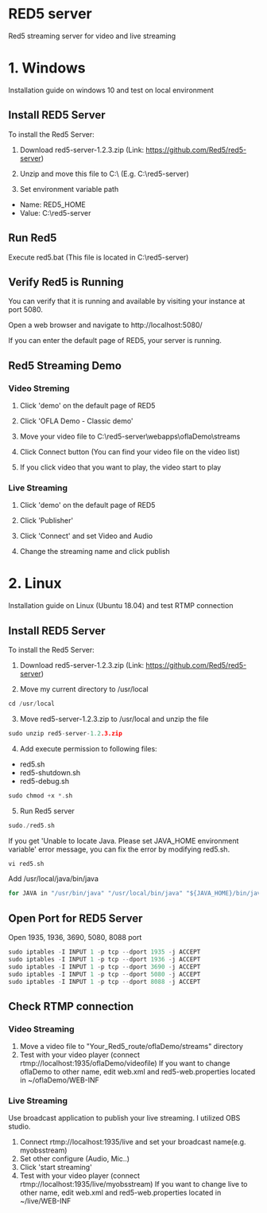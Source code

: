 # RED5 server
Red5 streaming server for video and live streaming

# 1. Windows 
Installation guide on windows 10 and test on local environment 

## Install RED5 Server
To install the Red5 Server:
1. Download red5-server-1.2.3.zip (Link: https://github.com/Red5/red5-server)

2. Unzip and move this file to C:\ (E.g. C:\red5-server)

3. Set environment variable path
- Name: RED5_HOME 
- Value: C:\red5-server

## Run Red5 
Execute red5.bat (This file is located in C:\red5-server)

## Verify Red5 is Running
You can verify that it is running and available by visiting your instance at port 5080.

Open a web browser and navigate to http://localhost:5080/

If you can enter the default page of RED5, your server is running.

## Red5 Streaming Demo
### Video Streming
1. Click 'demo' on the default page of RED5

2. Click 'OFLA Demo - Classic demo'

3. Move your video file to C:\red5-server\webapps\oflaDemo\streams

4. Click Connect button (You can find your video file on the video list)

5. If you click video that you want to play, the video start to play
 
### Live Streaming
1. Click 'demo' on the default page of RED5

2. Click 'Publisher'

3. Click 'Connect' and set Video and Audio

4. Change the streaming name and click publish


# 2. Linux
Installation guide on Linux (Ubuntu 18.04) and test RTMP connection

## Install RED5 Server
To install the Red5 Server:
1. Download red5-server-1.2.3.zip (Link: https://github.com/Red5/red5-server)

2. Move my current directory to /usr/local
```c
cd /usr/local
```

3. Move red5-server-1.2.3.zip to /usr/local and unzip the file
```c
sudo unzip red5-server-1.2.3.zip
```

4. Add execute permission to following files:
- red5.sh
- red5-shutdown.sh
- red5-debug.sh 
```c
sudo chmod +x *.sh
```

5. Run Red5 server
```c
sudo./red5.sh
```

If you get 'Unable to locate Java. Please set JAVA_HOME environment variable' error message, you can fix the error by modifying red5.sh. 
```c
vi red5.sh
```
Add /usr/local/java/bin/java 
```c
for JAVA in "/usr/bin/java" "/usr/local/bin/java" "${JAVA_HOME}/bin/java" "${JAVA_HOME}/Home/bin/java" "/usr/local/java/bin/java"
```

## Open Port for RED5 Server
Open 1935, 1936, 3690, 5080, 8088 port
```c
sudo iptables -I INPUT 1 -p tcp --dport 1935 -j ACCEPT
sudo iptables -I INPUT 1 -p tcp --dport 1936 -j ACCEPT
sudo iptables -I INPUT 1 -p tcp --dport 3690 -j ACCEPT
sudo iptables -I INPUT 1 -p tcp --dport 5080 -j ACCEPT
sudo iptables -I INPUT 1 -p tcp --dport 8088 -j ACCEPT
```

## Check RTMP connection
### Video Streaming
1) Move a video file to "Your_Red5_route/oflaDemo/streams" directory 
2) Test with your video player (connect rtmp://localhost:1935/oflaDemo/videofile)
If you want to change oflaDemo to other name, edit web.xml and red5-web.properties located in ~/oflaDemo/WEB-INF

### Live Streaming
Use broadcast application to publish your live streaming. I utilized OBS studio.
1) Connect rtmp://localhost:1935/live and set your broadcast name(e.g. myobsstream)
2) Set other configure (Audio, Mic..) 
3) Click 'start streaming'
4) Test with your video player (connect rtmp://localhost:1935/live/myobsstream)
If you want to change live to other name, edit web.xml and red5-web.properties located in ~/live/WEB-INF

